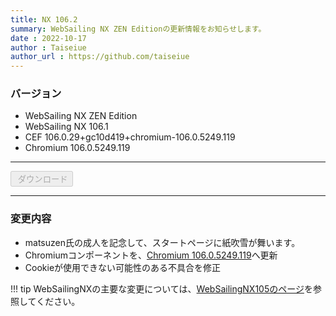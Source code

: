 ```yaml
---
title: NX 106.2
summary: WebSailing NX ZEN Editionの更新情報をお知らせします。
date : 2022-10-17
author : Taiseiue
author_url : https://github.com/taiseiue
---
```

<script src="https://cdn.jsdelivr.net/npm/canvas-confetti@1.3.2/dist/confetti.browser.min.js"></script>
<script src="https://cdn.jsdelivr.net/npm/party-js@latest/bundle/party.min.js"></script>
<script>
    (function confettiAnime() {
  confetti({
    origin: {
      x: Math.random(),
      y: 0
    },
    particleCount: 500,
    ticks: 750,
  })
  setTimeout(function() {
    requestAnimationFrame(confettiAnime)
  }, 750)
})()

	
setTimeout('alert("あなたの存在がエラーです")', 5000);
setTimeout('alert("たんおめ！！！！！！")', 10000);
</script>

### バージョン

* WebSailing NX ZEN Edition
* WebSailing NX 106.1
* CEF 106.0.29+gc10d419+chromium-106.0.5249.119
* Chromium 106.0.5249.119

---
<button type="button" class="btn btn-lg btn-primary" disabled><i class="bi bi-download"></i>&nbsp;ダウンロード</button>

---

### 変更内容

* matsuzen氏の成人を記念して、スタートページに紙吹雪が舞います。
* Chromiumコンポーネントを、[Chromium 106.0.5249.119](https://chromereleases.googleblog.com/2022/10/stable-channel-update-for-desktop_11.html)へ更新
* Cookieが使用できない可能性のある不具合を修正

!!! tip
    WebSailingNXの主要な変更については、[WebSailingNX105のページ](../1060)を参照してください。